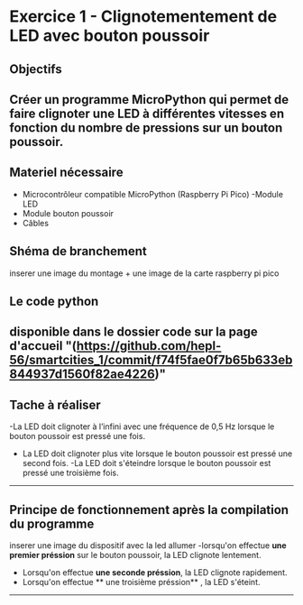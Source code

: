 # Exercice 1 - Clignotementement de LED avec bouton poussoir
## Objectifs
Créer un programme **MicroPython** qui permet de faire clignoter une LED à différentes vitesses en 
fonction du nombre de pressions sur un bouton poussoir.
---
## Materiel nécessaire
- Microcontrôleur compatible MicroPython (Raspberry Pi Pico) 
-Module LED 
- Module bouton poussoir 
- Câbles 
## Shéma de branchement
inserer une image du montage + une image de la carte raspberry pi pico
## Le code python
disponible dans le dossier code sur la page d'accueil "(https://github.com/hepl-56/smartcities_1/commit/f74f5fae0f7b65b633eb844937d1560f82ae4226)"
---
## Tache à réaliser
-La LED doit clignoter à l’infini avec une fréquence de 0,5 Hz lorsque le bouton poussoir 
est pressé une fois. 
- La LED doit clignoter plus vite lorsque le bouton poussoir est pressé une second fois. 
-La LED doit s'éteindre lorsque le bouton poussoir est pressé une troisième fois.
---
## Principe de fonctionnement après la compilation du programme
inserer une image du dispositif avec la led allumer
-lorsqu'on effectue **une premier préssion** sur le bouton poussoir, la LED clignote lentement.
- Lorsqu'on effectue **une seconde préssion**, la LED clignote rapidement.
- Lorsqu'on effectue ** une troisième préssion** , la LED s'éteint.
---


